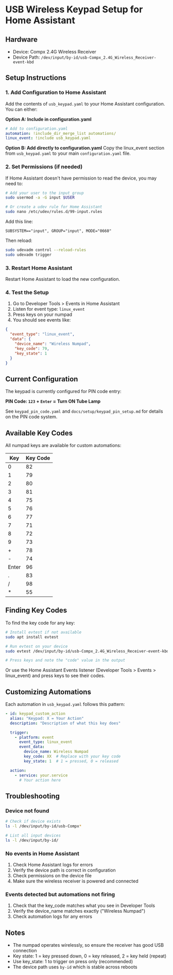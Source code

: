 # USB Wireless Keypad Setup for Home Assistant

## Hardware
- Device: Compx 2.4G Wireless Receiver
- Device Path: `/dev/input/by-id/usb-Compx_2.4G_Wireless_Receiver-event-kbd`

## Setup Instructions

### 1. Add Configuration to Home Assistant

Add the contents of `usb_keypad.yaml` to your Home Assistant configuration. You can either:

**Option A: Include in configuration.yaml**
```yaml
# Add to configuration.yaml
automation: !include_dir_merge_list automations/
linux_event: !include usb_keypad.yaml
```

**Option B: Add directly to configuration.yaml**
Copy the linux_event section from `usb_keypad.yaml` to your main `configuration.yaml` file.

### 2. Set Permissions (if needed)

If Home Assistant doesn't have permission to read the device, you may need to:

```bash
# Add your user to the input group
sudo usermod -a -G input $USER

# Or create a udev rule for Home Assistant
sudo nano /etc/udev/rules.d/99-input.rules
```

Add this line:
```
SUBSYSTEM=="input", GROUP="input", MODE="0660"
```

Then reload:
```bash
sudo udevadm control --reload-rules
sudo udevadm trigger
```

### 3. Restart Home Assistant

Restart Home Assistant to load the new configuration.

### 4. Test the Setup

1. Go to Developer Tools > Events in Home Assistant
2. Listen for event type: `linux_event`
3. Press keys on your numpad
4. You should see events like:
```json
{
  "event_type": "linux_event",
  "data": {
    "device_name": "Wireless Numpad",
    "key_code": 79,
    "key_state": 1
  }
}
```

## Current Configuration

The keypad is currently configured for PIN code entry:

**PIN Code: `123` + `Enter` = Turn ON Tube Lamp**

See `keypad_pin_code.yaml` and `docs/setup/keypad_pin_setup.md` for details on the PIN code system.

## Available Key Codes

All numpad keys are available for custom automations:

| Key | Key Code |
|-----|----------|
| 0 | 82 |
| 1 | 79 |
| 2 | 80 |
| 3 | 81 |
| 4 | 75 |
| 5 | 76 |
| 6 | 77 |
| 7 | 71 |
| 8 | 72 |
| 9 | 73 |
| + | 78 |
| - | 74 |
| Enter | 96 |
| . | 83 |
| / | 98 |
| * | 55 |

## Finding Key Codes

To find the key code for any key:

```bash
# Install evtest if not available
sudo apt install evtest

# Run evtest on your device
sudo evtest /dev/input/by-id/usb-Compx_2.4G_Wireless_Receiver-event-kbd

# Press keys and note the "code" value in the output
```

Or use the Home Assistant Events listener (Developer Tools > Events > linux_event) and press keys to see their codes.

## Customizing Automations

Each automation in `usb_keypad.yaml` follows this pattern:

```yaml
- id: keypad_custom_action
  alias: "Keypad: X = Your Action"
  description: "Description of what this key does"

  trigger:
    - platform: event
      event_type: linux_event
      event_data:
        device_name: Wireless Numpad
        key_code: XX  # Replace with your key code
        key_state: 1  # 1 = pressed, 0 = released

  action:
    - service: your.service
      # Your action here
```

## Troubleshooting

### Device not found
```bash
# Check if device exists
ls -l /dev/input/by-id/usb-Compx*

# List all input devices
ls -l /dev/input/by-id/
```

### No events in Home Assistant
1. Check Home Assistant logs for errors
2. Verify the device path is correct in configuration
3. Check permissions on the device file
4. Make sure the wireless receiver is powered and connected

### Events detected but automations not firing
1. Check that the key_code matches what you see in Developer Tools
2. Verify the device_name matches exactly ("Wireless Numpad")
3. Check automation logs for any errors

## Notes

- The numpad operates wirelessly, so ensure the receiver has good USB connection
- Key state: 1 = key pressed down, 0 = key released, 2 = key held (repeat)
- Use key_state: 1 to trigger on press only (recommended)
- The device path uses `by-id` which is stable across reboots
